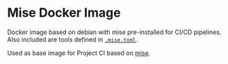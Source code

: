 # Mise Docker Image

Docker image based on debian with mise pre-installed for CI/CD pipelines.
Also included are tools defined in [`.mise.toml`](./src/.mise.toml).

Used as base image for Project CI based on [mise](https://mise.jdx.dev/).
